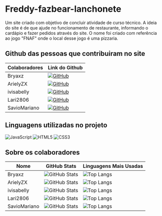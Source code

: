 # Freddy-fazbear-lanchonete
Um site criado com objetivo de concluir atividade de curso técnico. A ideia do site é de que ajude no funcionamento de restaurante, informando o cardápio e fazer pedidos através do site. O nome foi criado com referência ao jogo "FNAF" onde o local desse jogo é uma pizzaria. 



## Github das pessoas que contribuiram no site
 
| Colaboradores        |  Link do Github                                                               |
|--------------|----------------------------------------------------------------------|
|  Bryaxz     | [![GitHub](https://img.shields.io/badge/-GitHub-181717?style=for-the-badge&logo=github&logoColor=white)](https://github.com/Bryaxz) |
|  ArielyZX     | [![GitHub](https://img.shields.io/badge/-GitHub-181717?style=for-the-badge&logo=github&logoColor=white)](https://github.com/ArielyZX) |
|  ivisabelly     | [![GitHub](https://img.shields.io/badge/-GitHub-181717?style=for-the-badge&logo=github&logoColor=white)](https://github.com/ivisabelly) |
|  Lari2806     | [![GitHub](https://img.shields.io/badge/-GitHub-181717?style=for-the-badge&logo=github&logoColor=white)](https://github.com/lari2806) |
|  SavioMariano | [![GitHub](https://img.shields.io/badge/-GitHub-181717?style=for-the-badge&logo=github&logoColor=white)](https://github.com/SavioMariano) |


## Linguagens utilizadas no projeto

![JavaScript](https://img.shields.io/badge/JavaScript-F7DF1E?style=for-the-badge&logo=javascript&logoColor=black)
![HTML5](https://img.shields.io/badge/HTML5-E34F26?style=for-the-badge&logo=html5&logoColor=white)
![CSS3](https://img.shields.io/badge/CSS3-1572B6?style=for-the-badge&logo=css3&logoColor=white)




## Sobre os colaboradores

| Nome         | GitHub Stats                                                                                                       | Linguagens Mais Usadas                                                                                                    |
|--------------|--------------------------------------------------------------------------------------------------------------------|----------------------------------------------------------------------------------------------------------------------------|
| Bryaxz       | ![GitHub Stats](https://github-readme-stats.vercel.app/api?username=Bryaxz&theme=transparent&bg_color=000&border_color=742977&show_icons=true&icon_color=742977&title_color=b059b1&text_color=FFF) |  ![Top Langs](https://github-readme-stats-git-masterrstaa-rickstaa.vercel.app/api/top-langs/?username=Bryaxz&layout=compact&bg_color=000&border_color=742977&title_color=b059b1&text_color=FFF)
| ArielyZX       | ![GitHub Stats](https://github-readme-stats.vercel.app/api?username=ArielyZX&theme=transparent&bg_color=000&border_color=742977&show_icons=true&icon_color=742977&title_color=b059b1&text_color=FFF)  |  ![Top Langs](https://github-readme-stats-git-masterrstaa-rickstaa.vercel.app/api/top-langs/?username=Bryaxz&layout=compact&bg_color=000&border_color=742977&title_color=b059b1&text_color=FFF)
| ivisabelly       | ![GitHub Stats](https://github-readme-stats.vercel.app/api?username=ivisabelly&theme=transparent&bg_color=000&border_color=742977&show_icons=true&icon_color=742977&title_color=b059b1&text_color=FFF)  |  ![Top Langs](https://github-readme-stats-git-masterrstaa-rickstaa.vercel.app/api/top-langs/?username=ivisabelly&layout=compact&bg_color=000&border_color=742977&title_color=b059b1&text_color=FFF)
| Lari2806     | ![GitHub Stats](https://github-readme-stats.vercel.app/api?username=lari2806&theme=transparent&bg_color=000&border_color=742977&show_icons=true&icon_color=742977&title_color=b059b1&text_color=FFF) |  ![Top Langs](https://github-readme-stats-git-masterrstaa-rickstaa.vercel.app/api/top-langs/?username=lari2806&layout=compact&bg_color=000&border_color=742977&title_color=b059b1&text_color=FFF)
| SavioMariano | ![GitHub Stats](https://github-readme-stats.vercel.app/api?username=SavioMariano&theme=transparent&bg_color=000&border_color=742977&show_icons=true&icon_color=742977&title_color=b059b1&text_color=FFF) |  ![Top Langs](https://github-readme-stats-git-masterrstaa-rickstaa.vercel.app/api/top-langs/?username=SavioMariano&layout=compact&bg_color=000&border_color=742977&title_color=b059b1&text_color=FFF)



